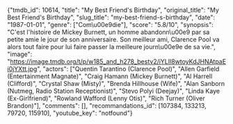 {"tmdb_id": 10614, "title": "My Best Friend's Birthday", "original_title": "My Best Friend's Birthday", "slug_title": "my-best-friend-s-birthday", "date": "1987-01-01", "genre": ["Com\u00e9die"], "score": "5.8/10", "synopsis": "C'est l'histoire de Mickey Burnett, un homme abandonn\u00e9 par sa petite amie le jour de son anniversaire. Son meilleur ami, Clarence Pool va alors tout faire pour lui faire passer la meilleure journ\u00e9e de sa vie.", "image": "https://image.tmdb.org/t/p/w185_and_h278_bestv2/iYLIl8wtoyKdJHNAtpaEi0jYXtt.jpg", "actors": ["Quentin Tarantino (Clarence Pool)", "Allen Garfield (Entertainment Magnate)", "Craig Hamann (Mickey Burnett)", "Al Harrell (Clifford)", "Crystal Shaw (Misty)", "Brenda Hillhouse (Wife)", "Alan Sanborn (Nutmeg, Radio Station Receptionist)", "Stevo Polyi (Deejay)", "Linda Kaye (Ex-Girlfriend)", "Rowland Wafford (Lenny Otis)", "Rich Turner (Oliver Brandon)"], "comments": [], "recommandations_id": [107384, 133213, 79720, 115910], "youtube_key": "notfound"}